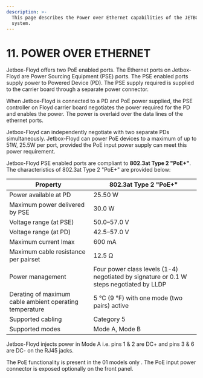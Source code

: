 ```yaml
---
description: >-
  This page describes the Power over Ethernet capabilities of the JETBOX-FLOYD
  system.
---
```


# 11. POWER OVER ETHERNET

Jetbox-Floyd offers two PoE enabled ports. The Ethernet ports on Jetbox-Floyd are Power Sourcing Equipment (PSE) ports. The PSE enabled ports supply power to Powered Device (PD). The PSE supply required is supplied to the carrier board through a separate power connector.&#x20;

When Jetbox-Floyd is connected to a PD and PoE power supplied, the PSE controller on Floyd carrier board negotiates the power required for the PD and enables the power. The power is overlaid over the data lines of the ethernet ports.

Jetbox-Floyd can independently negotiate with two separate PDs simultaneously. Jetbox-Floyd can power PoE devices to a maximum of up to 51W, 25.5W per port, provided the PoE input power supply can meet this power requirement.

Jetbox-Floyd PSE enabled ports are compliant to&#x20;**802.3at Type 2 "PoE+"**. The characteristics of 802.3at Type 2 "PoE+" are provided below:

| **Property**                                            | **802.3at Type 2 "PoE+"**                                                               |
| ------------------------------------------------------- | --------------------------------------------------------------------------------------- |
| Power available at PD                                   | 25.50 W                                                                                 |
| Maximum power delivered by PSE                          | 30.0 W                                                                                  |
| Voltage range (at PSE)                                  | 50.0–57.0 V                                                                             |
| Voltage range (at PD)                                   | 42.5–57.0 V                                                                             |
| Maximum current Imax                                    | 600 mA                                                                                  |
| Maximum cable resistance per pairset                    | 12.5 Ω                                                                                  |
| Power management                                        | Four power class levels (1-4) negotiated by signature or 0.1 W steps negotiated by LLDP |
| Derating of maximum cable ambient operating temperature | 5 °C (9 °F) with one mode (two pairs) active                                            |
| Supported cabling                                       | Category 5                                                                              |
| Supported modes                                         | Mode A, Mode B                                                                          |

Jetbox-Floyd injects power in Mode A i.e. pins 1 & 2 are DC+ and pins 3 & 6 are DC- on the RJ45 jacks.

The PoE functionality is present in the 01 models only . The PoE input power connector is exposed optionally on the front panel.
